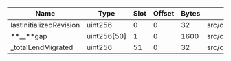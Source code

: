 | Name                    | Type        | Slot | Offset | Bytes | Contract                                                |
| ----------------------- | ----------- | ---- | ------ | ----- | ------------------------------------------------------- |
| lastInitializedRevision | uint256     | 0    | 0      | 32    | src/contracts/LendToAaveMigrator.sol:LendToAaveMigrator |
| **\_\_**gap             | uint256[50] | 1    | 0      | 1600  | src/contracts/LendToAaveMigrator.sol:LendToAaveMigrator |
| \_totalLendMigrated     | uint256     | 51   | 0      | 32    | src/contracts/LendToAaveMigrator.sol:LendToAaveMigrator |
